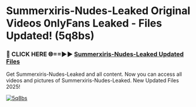 # Summerxiris-Nudes-Leaked Original Videos 0nlyFans Leaked - Files Updated! (5q8bs)

<h3>🔴 CLICK HERE 🌐==►► <a href="https://tinyurl.com/4mcuefdz" rel="nofollow">Summerxiris-Nudes-Leaked Updated Files</a></h3>

Get Summerxiris-Nudes-Leaked and all content. Now you can access all videos and pictures of Summerxiris-Nudes-Leaked. New Updated Files 2025!

[![5q8bs](https://i.imgur.com/StAQSOY.gif)](https://tinyurl.com/4mcuefdz)
